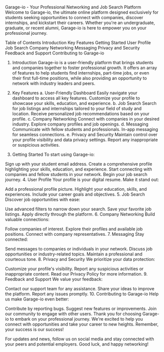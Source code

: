 Garage-io - Your Professional Networking and Job Search Platform
Welcome to Garage-io, the ultimate online platform designed exclusively for students seeking opportunities to connect with companies, discover internships, and kickstart their careers. Whether you're an undergraduate, graduate, or recent alumni, Garage-io is here to empower you on your professional journey.

Table of Contents
Introduction
Key Features
Getting Started
User Profile
Job Search
Company Networking
Messaging
Privacy and Security
Feedback and Support
Contributing to Garage-io
1. Introduction
Garage-io is a user-friendly platform that brings students and companies together to foster professional growth. It offers an array of features to help students find internships, part-time jobs, or even their first full-time positions, while also providing an opportunity to network with industry leaders and peers.

2. Key Features
a. User-Friendly Dashboard
Easily navigate your dashboard to access all key features.
Customize your profile to showcase your skills, education, and experience.
b. Job Search
Search for job listings and internships tailored to your field of study and location.
Receive personalized job recommendations based on your profile.
c. Company Networking
Connect with companies in your desired industry.
Explore company profiles and job openings.
d. Messaging
Communicate with fellow students and professionals.
In-app messaging for seamless connections.
e. Privacy and Security
Maintain control over your profile visibility and data privacy settings.
Report any inappropriate or suspicious activities.
3. Getting Started
To start using Garage-io:

Sign up with your student email address.
Create a comprehensive profile highlighting your skills, education, and experience.
Start connecting with companies and fellow students in your network.
Begin your job search journey.
4. User Profile
Your profile is your digital resume. Make it stand out:

Add a professional profile picture.
Highlight your education, skills, and experiences.
Include your career goals and objectives.
5. Job Search
Discover job opportunities with ease:

Use advanced filters to narrow down your search.
Save your favorite job listings.
Apply directly through the platform.
6. Company Networking
Build valuable connections:

Follow companies of interest.
Explore their profiles and available job positions.
Connect with company representatives.
7. Messaging
Stay connected:

Send messages to companies or individuals in your network.
Discuss job opportunities or industry-related topics.
Maintain a professional and courteous tone.
8. Privacy and Security
We prioritize your data protection:

Customize your profile's visibility.
Report any suspicious activities or inappropriate content.
Read our Privacy Policy for more information.
9. Feedback and Support
We value your feedback:

Contact our support team for any assistance.
Share your ideas to improve the platform.
Report any issues promptly.
10. Contributing to Garage-io
Help us make Garage-io even better:

Contribute by reporting bugs.
Suggest new features or improvements.
Join our community to engage with other users.
Thank you for choosing Garage-io to embark on your professional journey. We're excited to help you connect with opportunities and take your career to new heights. Remember, your success is our success!

For updates and news, follow us on social media and stay connected with your peers and potential employers. Good luck, and happy networking!





